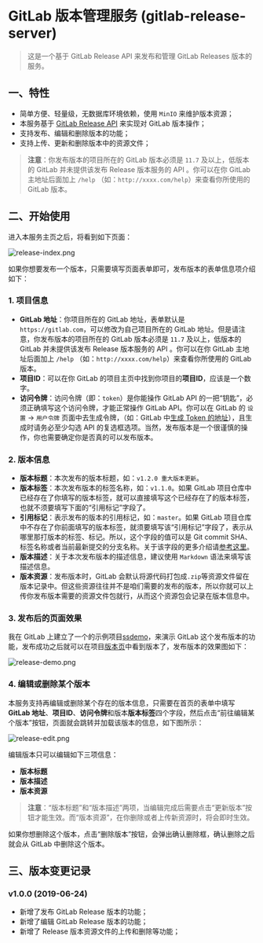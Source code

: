 # GitLab 版本管理服务 (gitlab-release-server)

> 这是一个基于 GitLab Release API 来发布和管理 GitLab Releases 版本的服务。

## 一、特性

- 简单方便、轻量级，无数据库环境依赖，使用 `MinIO` 来维护版本资源；
- 本服务基于 [GitLab Release API](http://gitlab.com/help/user/project/releases/index) 来实现对 GitLab 版本操作；
- 支持发布、编辑和删除版本的功能；
- 支持上传、更新和删除版本中的资源文件；

> **注意**：你发布版本的项目所在的 GitLab 版本必须是 `11.7` 及以上，低版本的 GitLab 并未提供该发布 Release 版本服务的 API 。你可以在你 GitLab 主地址后面加上 `/help` （如：`http://xxxx.com/help`）来查看你所使用的 GitLab 版本。

## 二、开始使用

进入本服务主页之后，将看到如下页面：

![release-index.png](http://static.blinkfox.com/release-index.png)

如果你想要发布一个版本，只需要填写页面表单即可，发布版本的表单信息项介绍如下：

### 1. 项目信息

- **GitLab 地址**：你项目所在的 GitLab 地址，表单默认是 `https://gitlab.com`，可以修改为自己项目所在的 GitLab 地址。但是请注意，你发布版本的项目所在的 GitLab 版本必须是 `11.7` 及以上，低版本的 GitLab 并未提供该发布 Release 版本服务的 API 。你可以在你 GitLab 主地址后面加上 `/help` （如：`http://xxxx.com/help`）来查看你所使用的 GitLab 版本。
- **项目ID**：可以在你 GitLab 的项目主页中找到你项目的**项目ID**，应该是一个数字。
- **访问令牌**：访问令牌（即：`token`）是你能操作 GitLab API 的一把“钥匙”，必须正确填写这个访问令牌，才能正常操作 GitLab API。你可以在 GitLab 的 `设置` -> `用户令牌` 页面中去生成令牌，（如：GitLab 中[生成 Token 的地址](http://gitlab.com/profile/personal_access_tokens)），且生成时请务必至少勾选 API 的复选框选项。当然，发布版本是一个很谨慎的操作，你也需要确定你是否真的可以发布版本。

### 2. 版本信息

- **版本标题**：本次发布的版本标题，如：`v1.2.0 重大版本更新`。
- **版本标签**：本次发布版本的标签名称，如：`v1.1.0`。如果 GitLab 项目仓库中已经存在了你填写的版本标签，就可以直接填写这个已经存在了的版本标签，也就不须要填写下面的“引用标记”字段了。
- **引用标记**：表示发布的版本的引用标记，如：`master`。如果 GitLab 项目仓库中不存在了你前面填写的版本标签，就须要填写该“引用标记”字段了，表示从哪里那打版本的标签、标记。所以，这个字段的值可以是 Git commit SHA、标签名称或者当前最新提交的分支名称。关于该字段的更多介绍请[参考这里](https://gitlab.com/help/api/releases/index.md#create-a-release)。
- **版本描述**：关于本次发布版本的描述信息，建议使用 `Markdown` 语法来填写该描述信息。
- **版本资源**：发布版本时，GitLab 会默认将源代码打包成`.zip`等资源文件留在版本记录中。但这些资源往往并不是咱们需要的发布的版本，所以你就可以上传你发布版本需要的资源文件包就行，从而这个资源包会记录在版本信息中。

### 3. 发布后的页面效果

我在 GitLab 上建立了一个的示例项目[ssdemo](https://gitlab.com/blinkfox/ssdemo)，来演示 GitLab 这个发布版本的功能，发布成功之后就可以在项目[版本页](https://gitlab.com/blinkfox/ssdemo/-/releases)中看到版本了，发布版本的效果图如下：

![release-demo.png](http://static.blinkfox.com/release-demo.png)

### 4. 编辑或删除某个版本

本服务支持再编辑或删除某个存在的版本信息，只需要在首页的表单中填写**GitLab 地址**、**项目ID**、**访问令牌**和版本**版本标签**四个字段，然后点击“前往编辑某个版本”按钮，页面就会跳转并加载该版本的信息，如下图所示：

![release-edit.png](http://static.blinkfox.com/release-edit.png)

编辑版本只可以编辑如下三项信息：

- **版本标题**
- **版本描述**
- **版本资源**

> **注意**：“版本标题”和“版本描述”两项，当编辑完成后需要点击“更新版本”按钮才能生效。而“版本资源”，在你删除或者上传新资源时，将会即时生效。

如果你想删除这个版本，点击“删除版本”按钮，会弹出确认删除框，确认删除之后就会从 GitLab 中删除这个版本。

## 三、版本变更记录

### v1.0.0 (2019-06-24)

- 新增了发布 GitLab Release 版本的功能；
- 新增了编辑 GitLab Release 版本的功能；
- 新增了 Release 版本资源文件的上传和删除等功能；
